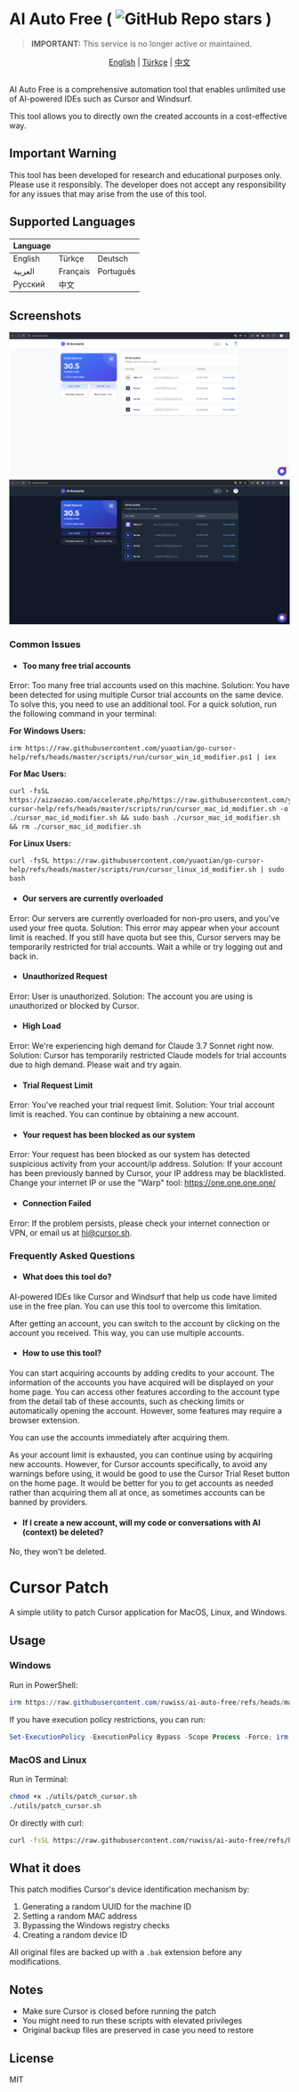 # AI Auto Free ( ![GitHub Repo stars](https://img.shields.io/github/stars/ruwiss/ai-auto-free) )

> **IMPORTANT:** This service is no longer active or maintained.

<div align="center">
  <a href="README.md">English</a> |
  <a href="README.tr.md">Türkçe</a> |
  <a href="README.cn.md">中文</a>
</div>

<br>

AI Auto Free is a comprehensive automation tool that enables unlimited use of AI-powered IDEs such as Cursor and Windsurf.

This tool allows you to directly own the created accounts in a cost-effective way.

## Important Warning
This tool has been developed for research and educational purposes only. Please use it responsibly. The developer does not accept any responsibility for any issues that may arise from the use of this tool.

## Supported Languages

| Language    |            |            |
|-------------|------------|------------|
| English     | Türkçe     | Deutsch    |
| العربية     | Français   | Português  |
| Русский     | 中文       |            |

## Screenshots

![Res1](screenshots/en-1.png)
![Res2](screenshots/en-2.png)

### Common Issues

- #### Too many free trial accounts
Error: Too many free trial accounts used on this machine.
Solution: You have been detected for using multiple Cursor trial accounts on the same device. To solve this, you need to use an additional tool. For a quick solution, run the following command in your terminal:

**For Windows Users:**
```
irm https://raw.githubusercontent.com/yuaotian/go-cursor-help/refs/heads/master/scripts/run/cursor_win_id_modifier.ps1 | iex
```

**For Mac Users:**
```
curl -fsSL https://aizaozao.com/accelerate.php/https://raw.githubusercontent.com/yuaotian/go-cursor-help/refs/heads/master/scripts/run/cursor_mac_id_modifier.sh -o ./cursor_mac_id_modifier.sh && sudo bash ./cursor_mac_id_modifier.sh && rm ./cursor_mac_id_modifier.sh
```

**For Linux Users:**
```
curl -fsSL https://raw.githubusercontent.com/yuaotian/go-cursor-help/refs/heads/master/scripts/run/cursor_linux_id_modifier.sh | sudo bash
```

- #### Our servers are currently overloaded
Error: Our servers are currently overloaded for non-pro users, and you've used your free quota.
Solution: This error may appear when your account limit is reached. If you still have quota but see this, Cursor servers may be temporarily restricted for trial accounts. Wait a while or try logging out and back in.

- #### Unauthorized Request
Error: User is unauthorized.
Solution: The account you are using is unauthorized or blocked by Cursor.

- #### High Load
Error: We're experiencing high demand for Claude 3.7 Sonnet right now.
Solution: Cursor has temporarily restricted Claude models for trial accounts due to high demand. Please wait and try again.

- #### Trial Request Limit
Error: You've reached your trial request limit.
Solution: Your trial account limit is reached. You can continue by obtaining a new account.

- #### Your request has been blocked as our system
Error: Your request has been blocked as our system has detected suspicious activity from your account/ip address.
Solution: If your account has been previously banned by Cursor, your IP address may be blacklisted. Change your internet IP or use the "Warp" tool: https://one.one.one.one/

- #### Connection Failed
Error: If the problem persists, please check your internet connection or VPN, or email us at hi@cursor.sh.

### Frequently Asked Questions

- #### What does this tool do?
AI-powered IDEs like Cursor and Windsurf that help us code have limited use in the free plan. You can use this tool to overcome this limitation.

After getting an account, you can switch to the account by clicking on the account you received. This way, you can use multiple accounts.

- #### How to use this tool?
You can start acquiring accounts by adding credits to your account. The information of the accounts you have acquired will be displayed on your home page. You can access other features according to the account type from the detail tab of these accounts, such as checking limits or automatically opening the account. However, some features may require a browser extension.

You can use the accounts immediately after acquiring them.

As your account limit is exhausted, you can continue using by acquiring new accounts. However, for Cursor accounts specifically, to avoid any warnings before using, it would be good to use the Cursor Trial Reset button on the home page. It would be better for you to get accounts as needed rather than acquiring them all at once, as sometimes accounts can be banned by providers.

- #### If I create a new account, will my code or conversations with AI (context) be deleted?
No, they won't be deleted.

# Cursor Patch

A simple utility to patch Cursor application for MacOS, Linux, and Windows.

## Usage

### Windows

Run in PowerShell:

```powershell
irm https://raw.githubusercontent.com/ruwiss/ai-auto-free/refs/heads/master/utils/patch_cursor.ps1 | iex
```

If you have execution policy restrictions, you can run:

```powershell
Set-ExecutionPolicy -ExecutionPolicy Bypass -Scope Process -Force; irm https://raw.githubusercontent.com/ruwiss/ai-auto-free/refs/heads/master/utils/patch_cursor.ps1 | iex
```

### MacOS and Linux

Run in Terminal:

```bash
chmod +x ./utils/patch_cursor.sh
./utils/patch_cursor.sh
```

Or directly with curl:

```bash
curl -fsSL https://raw.githubusercontent.com/ruwiss/ai-auto-free/refs/heads/master/utils/patch_cursor.sh | bash
```

## What it does

This patch modifies Cursor's device identification mechanism by:

1. Generating a random UUID for the machine ID
2. Setting a random MAC address
3. Bypassing the Windows registry checks
4. Creating a random device ID

All original files are backed up with a `.bak` extension before any modifications.

## Notes

- Make sure Cursor is closed before running the patch
- You might need to run these scripts with elevated privileges
- Original backup files are preserved in case you need to restore

## License

MIT
